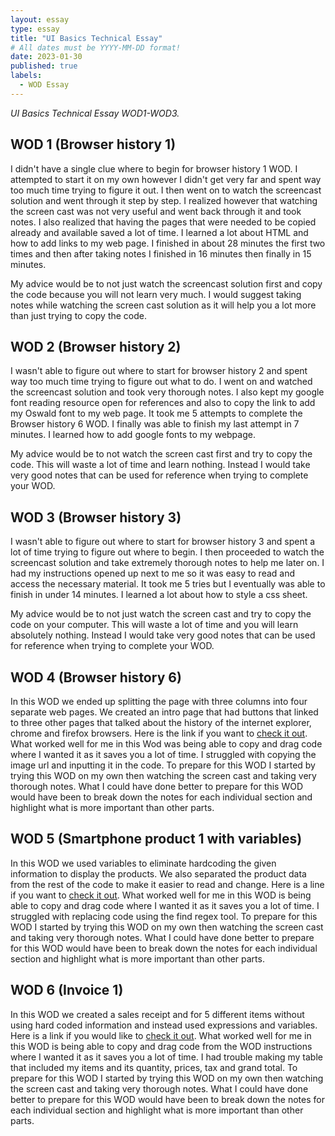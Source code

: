 ```yaml
---
layout: essay
type: essay
title: "UI Basics Technical Essay"
# All dates must be YYYY-MM-DD format!
date: 2023-01-30
published: true
labels:
  - WOD Essay
---
```



*UI Basics Technical Essay WOD1-WOD3.*

## WOD 1 (Browser history 1)

I didn't have a single clue where to begin for browser history 1 WOD. I attempted to start it on my own however I didn't get very far and spent way too much time trying to figure it out. I then went on to watch the screencast solution and went through it step by step. I realized however that watching the screen cast was not very useful and went back through it and took notes. I also realized that having the pages that were needed to be copied already and available saved a lot of time. I learned a lot about HTML and how to add links to my web page. I finished in about 28 minutes the first two times and then after taking notes I finished in 16 minutes then finally in 15 minutes. 

My advice would be to not just watch the screencast solution first and copy the code because you will not learn very much. I would suggest taking notes while watching the screen cast solution as it will help you a lot more than just trying to copy the code. 


## WOD 2 (Browser history 2)

I wasn't able to figure out where to start for browser history 2 and spent way too much time trying to figure out what to do. I went on and watched the screencast solution and took very thorough notes. I also kept my google font reading resource open for references and also to copy the link to add my Oswald font to my web page. It took me 5 attempts to complete the Browser history 6 WOD. I finally was able to finish my last attempt in 7 minutes. I learned how to add google fonts to my webpage. 

My advice would be to not watch the screen cast first and try to copy the code. This will waste a lot of time and learn nothing. Instead I would take very good notes that can be used for reference when trying to complete your WOD. 

## WOD 3 (Browser history 3)

I wasn't able to figure out where to start for browser history 3 and spent a lot of time trying to figure out where to begin. I then proceeded to watch the screencast solution and take extremely thorough notes to help me later on. I had my instructions opened up next to me so it was easy to read and access the necessary material. It took me 5 tries but I eventually was able to finish in under 14 minutes. I learned a lot about how to style a css sheet.  

My advice would be to not just watch the screen cast and try to copy the code on your computer. This will waste a lot of time and you will learn absolutely nothing. Instead I would take very good notes that can be used for reference when trying to complete your WOD. 

## WOD 4 (Browser history 6)

In this WOD we ended up splitting the page with three columns into four separate web pages. We created an intro page that had buttons that linked to three other pages that talked about the history of the internet explorer, chrome and firefox browsers. Here is the link if you want to <a href="https://github.com/Garrett20f/-ITM352_S23_repo/tree/main/WODs/BrowserHistory6%20">check it out</a>. What worked well for me in this Wod was being able to copy and drag code where I wanted it as it saves you a lot of time. I struggled with copying the image url and inputting it in the code. To prepare for this WOD I started by trying this WOD on my own then watching the screen cast and taking very thorough notes. What I could have done better to prepare for this WOD would have been to break down the notes for each individual section and highlight what is more important than other parts.

## WOD 5 (Smartphone product 1 with variables)

In this WOD we used variables to eliminate hardcoding the given information to display the products. We also separated the product data from the rest of the code to make it easier to read and change. Here is a line if you want to <a href="https://github.com/Garrett20f/-ITM352_S23_repo/tree/main/WODs/SmartPhoneProducts1_variables">check it out</a>. What worked well for me in this WOD is being able to copy and drag code where I wanted it as it saves you a lot of time. I struggled with replacing code using the find regex tool. To prepare for this WOD I started by trying this WOD on my own then watching the screen cast and taking very thorough notes. What I could have done better to prepare for this WOD would have been to break down the notes for each individual section and highlight what is more important than other parts.

## WOD 6 (Invoice 1)

In this WOD we created a sales receipt and for 5 different items without using hard coded information and instead used expressions and variables. Here is a link if you would like to <a href="https://github.com/Garrett20f/-ITM352_S23_repo/tree/main/WODs/Invoice1">check it out</a>. What worked well for me in this WOD is being able to copy and drag code from the WOD instructions where I wanted it as it saves you a lot of time. I had trouble making my table that included my items and its quantity, prices, tax and grand total. To prepare for this WOD I started by trying this WOD on my own then watching the screen cast and taking very thorough notes. What I could have done better to prepare for this WOD would have been to break down the notes for each individual section and highlight what is more important than other parts.




